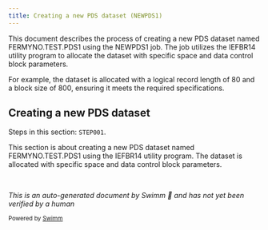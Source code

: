 ```yaml
---
title: Creating a new PDS dataset (NEWPDS1)
---
```

This document describes the process of creating a new PDS dataset named FERMYNO.TEST.PDS1 using the NEWPDS1 job. The job utilizes the IEFBR14 utility program to allocate the dataset with specific space and data control block parameters.

For example, the dataset is allocated with a logical record length of 80 and a block size of 800, ensuring it meets the required specifications.

## Creating a new PDS dataset

Steps in this section: `STEP001`.

This section is about creating a new PDS dataset named FERMYNO.TEST.PDS1 using the IEFBR14 utility program. The dataset is allocated with specific space and data control block parameters.

&nbsp;

*This is an auto-generated document by Swimm 🌊 and has not yet been verified by a human*

<SwmMeta version="3.0.0" repo-id="Z2l0aHViJTNBJTNBbWFpbmZyYW1lJTNBJTNBU3dpbW0tRGVtbw==" repo-name="mainframe"><sup>Powered by [Swimm](/)</sup></SwmMeta>
